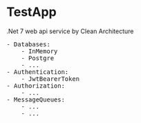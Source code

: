 # TestApp
<p>.Net 7 web api service by Clean Architecture
<pre>- Databases:
	- InMemory
	- Postgre
	- ...
- Authentication:
	- JwtBearerToken
- Authorization:
	- ...
- MessageQueues:
	- ...
	- ...</pre>